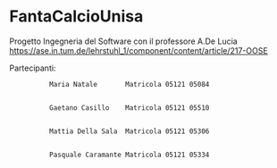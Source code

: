# FantaCalcioUnisa
Progetto Ingegneria del Software con il professore A.De Lucia
https://ase.in.tum.de/lehrstuhl_1/component/content/article/217-OOSE

Partecipanti:
      
              Maria Natale       Matricola 05121 05084


              Gaetano Casillo    Matricola 05121 05510
              
              
              Mattia Della Sala  Matricola 05121 05306
              
              
              Pasquale Caramante Matricola 05121 05334
